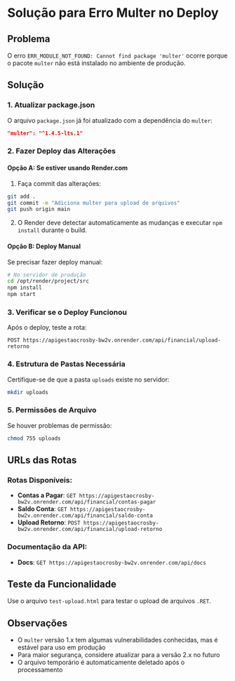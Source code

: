 # Solução para Erro Multer no Deploy

## Problema
O erro `ERR_MODULE_NOT_FOUND: Cannot find package 'multer'` ocorre porque o pacote `multer` não está instalado no ambiente de produção.

## Solução

### 1. Atualizar package.json
O arquivo `package.json` já foi atualizado com a dependência do `multer`:
```json
"multer": "^1.4.5-lts.1"
```

### 2. Fazer Deploy das Alterações

#### Opção A: Se estiver usando Render.com
1. Faça commit das alterações:
```bash
git add .
git commit -m "Adiciona multer para upload de arquivos"
git push origin main
```

2. O Render deve detectar automaticamente as mudanças e executar `npm install` durante o build.

#### Opção B: Deploy Manual
Se precisar fazer deploy manual:
```bash
# No servidor de produção
cd /opt/render/project/src
npm install
npm start
```

### 3. Verificar se o Deploy Funcionou
Após o deploy, teste a rota:
```
POST https://apigestaocrosby-bw2v.onrender.com/api/financial/upload-retorno
```

### 4. Estrutura de Pastas Necessária
Certifique-se de que a pasta `uploads` existe no servidor:
```bash
mkdir uploads
```

### 5. Permissões de Arquivo
Se houver problemas de permissão:
```bash
chmod 755 uploads
```

## URLs das Rotas

### Rotas Disponíveis:
- **Contas a Pagar**: `GET https://apigestaocrosby-bw2v.onrender.com/api/financial/contas-pagar`
- **Saldo Conta**: `GET https://apigestaocrosby-bw2v.onrender.com/api/financial/saldo-conta`
- **Upload Retorno**: `POST https://apigestaocrosby-bw2v.onrender.com/api/financial/upload-retorno`

### Documentação da API:
- **Docs**: `GET https://apigestaocrosby-bw2v.onrender.com/api/docs`

## Teste da Funcionalidade
Use o arquivo `test-upload.html` para testar o upload de arquivos `.RET`.

## Observações
- O `multer` versão 1.x tem algumas vulnerabilidades conhecidas, mas é estável para uso em produção
- Para maior segurança, considere atualizar para a versão 2.x no futuro
- O arquivo temporário é automaticamente deletado após o processamento
